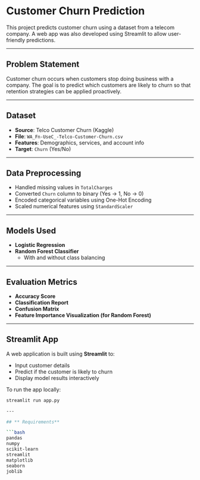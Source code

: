 #  Customer Churn Prediction

This project predicts customer churn using a dataset from a telecom company. A web app was also developed using Streamlit to allow user-friendly predictions.

---

##  Problem Statement

Customer churn occurs when customers stop doing business with a company. The goal is to predict which customers are likely to churn so that retention strategies can be applied proactively.

---

##  Dataset

- **Source**: Telco Customer Churn (Kaggle)
- **File**: `WA_Fn-UseC_-Telco-Customer-Churn.csv`
- **Features**: Demographics, services, and account info
- **Target**: `Churn` (Yes/No)

---

 ## Data Preprocessing

- Handled missing values in `TotalCharges`
- Converted `Churn` column to binary (Yes → 1, No → 0)
- Encoded categorical variables using One-Hot Encoding
- Scaled numerical features using `StandardScaler`

---

##  Models Used

- **Logistic Regression**
- **Random Forest Classifier**
    - With and without class balancing

---

##  Evaluation Metrics

- **Accuracy Score**
- **Classification Report**
- **Confusion Matrix**
- **Feature Importance Visualization (for Random Forest)**

---

##  Streamlit App

A web application is built using **Streamlit** to:

- Input customer details
- Predict if the customer is likely to churn
- Display model results interactively

To run the app locally:
```bash
streamlit run app.py

---

## ** Requirements**

```bash
pandas
numpy
scikit-learn
streamlit
matplotlib
seaborn
joblib

